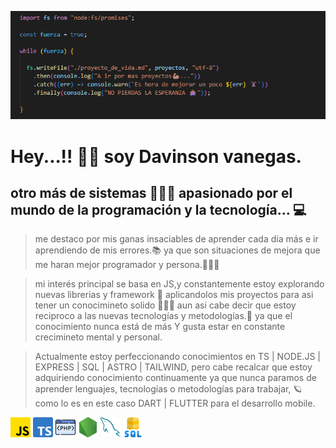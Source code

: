 ![banner](./banner.png)
# Hey...!! 👋🏽 soy Davinson vanegas.

## otro más de sistemas 👨🏽‍💻 apasionado por el mundo de la programación y la tecnología... 💻


> me destaco por mis ganas insaciables de aprender cada día más e ir aprendiendo de mis errores.📚
ya que son situaciones de mejora que me haran mejor programador y persona.🤦🏽‍♂️ 

> mi interés principal se basa en JS,y constantemente estoy explorando nuevas librerias y framework 📓 aplicandolos mis proyectos para asi tener un conocimineto solido 🏋🏽‍♀️ aun asi cabe decir que estoy reciproco a las nuevas tecnologías y  metodologías.🧮
ya que el conocimiento nunca está de más Y gusta estar en constante crecimineto mental y personal.

> Actualmente estoy perfeccionando conocimientos en TS | NODE.JS | EXPRESS | SQL | ASTRO | TAILWIND, pero cabe recalcar que estoy adquiriendo conocimiento continuamente ya que nunca paramos de aprender lenguajes, tecnologías o metodologías para trabajar, 🪐 como lo es en este caso DART | FLUTTER para el desarrollo mobile. 

![js](./js.png)
![ts](./ts.png)
![php](./php.png)
![nodo-js](./nodo-js.png)
![mysql](./mysql.png)
![sql](./sql.png)

